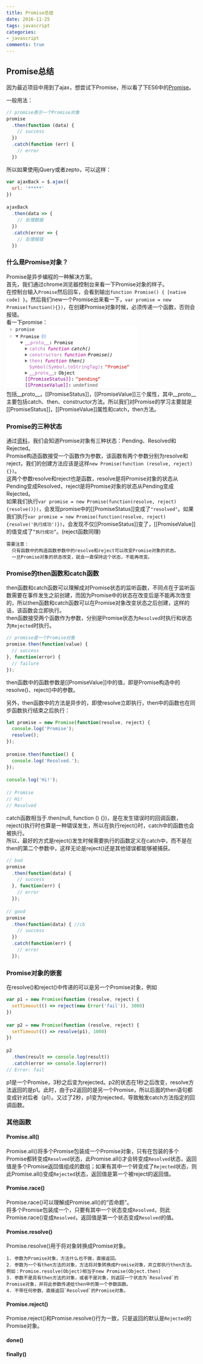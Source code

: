 ```yaml
---
title: Promise总结
date: 2016-11-25
tags: javascript
categories: 
- javascript
comments: true
---
```


## Promise总结

因为最近项目中用到了ajax，想尝试下Promise，所以看了下ES6中的[Promise](http://es6.ruanyifeng.com/#docs/promise)。

一般用法：
```javascript
// promise表示一个Promise对象
promise
  .then(function (data) {
    // success
  })
  .catch(function (err) {
    // error
  })
```
所以如果使用jQuery或者zepto，可以这样：
```javascript
var ajaxBack = $.ajax({
  url: '*****'
})

ajaxBack
  .then(data => {
    // 处理数据
  })
  .catch(error => {
    // 处理报错
  })
```

### 什么是Promise对象？

Promise是异步编程的一种解决方案。  
首先，我们通过chrome浏览器控制台来看一下Promise对象的样子。  
在控制台输入`Promise`然后回车，会看到输出`function Promise() { [native code] }`。然后我们new一个Promise出来看一下，`var promise = new Promise(function(){})`，在创建Promise对象时候，必须传递一个函数，否则会报错。  
看一下promise：  
![Promise对象](./images/Promise_Object.png)  
包括\_\_proto\_\_，[[PromiseStatus]]，[[PromiseValue]]三个属性，其中\_\_proto\_\_主要包括catch、then、constructor方法。所以我们对Promise的学习主要就是[[PromiseStatus]]，[[PromiseValue]]属性和catch，then方法。

### Promise的三种状态
通过[资料](http://es6.ruanyifeng.com/#docs/promise)，我们会知道Promise对象有三种状态：Pending、Resolved和Rejected。  
Promise构造函数接受一个函数作为参数，该函数有两个参数分别为resolve和reject，我们的创建方法应该是这样`new Promise(function (resolve, reject) {})`。  
这两个参数resolve和reject也是函数，resolve是将Promise对象的状态从Pending变成Resolved，reject是将Promise对象的状态从Pending变成Rejected。  
如果我们执行`var promise = new Promise(function(resolve, reject){resolve()})`，会发现promise中的[[PromiseStatus]]变成了`"resolved"`。如果我们执行`var promise = new Promise(function(resolve, reject){resolve('执行成功')})`，会发现不仅[[PromiseStatus]]变了，[[PromiseValue]]的值变成了`“执行成功”`。(reject函数同理)

    需要注意：
      只有函数中的构造函数参数中的resolve和reject可以改变Promise对象的状态。
      一旦Promise对象的状态改变，就会一直保持这个状态，不能再改变。

### Promise的then函数和catch函数

then函数和catch函数可以理解成对Promise状态的监听函数，不同点在于监听函数需要在事件发生之前创建，而因为Promise中的状态在改变后是不能再次改变的，所以then函数和catch函数可以在Promise对象改变状态之后创建，这样的话，该函数会立即执行。  
then函数接受两个函数作为参数，分别是Promise状态为`Resolved`时执行和状态为`Rejected`时执行。
```javascript
// promise是一个Promise对象
promise.then(function(value) {
  // success
}, function(error) {
  // failure
});
```
then函数中的函数参数是[[PromiseValue]]中的值，即是Promise构造中的resolve()、reject()中的参数。

另外，then函数中的方法是异步的，即使resolve立即执行，then中的函数也在同步函数执行结束之后执行：
```javascript
let promise = new Promise(function(resolve, reject) {
  console.log('Promise');
  resolve();
});

promise.then(function() {
  console.log('Resolved.');
});

console.log('Hi!');

// Promise
// Hi!
// Resolved
```

catch函数相当于.then(null, function () {})，是在发生错误时的回调函数，reject()执行时也算是一种错误发生，所以在执行reject()时，catch中的函数也会被执行。  
所以，最好的方式是reject()发生时候需要执行的函数定义在catch中，而不是在then的第二个参数中，这样无论是reject()还是其他错误都能够被捕获。
```javascript
// bad
promise
  .then(function(data) {
    // success
  }, function(err) {
    // error
  });

// good
promise
  .then(function(data) { //cb
    // success
  })
  .catch(function(err) {
    // error
  });
```

### Promise对象的嵌套
在resolve()和reject()中传递的可以是另一个Promise对象，例如
```javascript
var p1 = new Promise(function (resolve, reject) {
  setTimeout(() => reject(new Error('fail')), 3000)
})

var p2 = new Promise(function (resolve, reject) {
  setTimeout(() => resolve(p1), 1000)
})

p2
  .then(result => console.log(result))
  .catch(error => console.log(error))
// Error: fail
```
p1是一个Promise，3秒之后变为rejected。p2的状态在1秒之后改变，resolve方法返回的是p1。此时，由于p2返回的是另一个Promise，所以后面的then语句都变成针对后者（p1）。又过了2秒，p1变为rejected，导致触发catch方法指定的回调函数。

### 其他函数

#### Promise.all()
Promise.all()将多个Promise包装成一个Promise对象，只有在包装的多个Promise都转变成`Resolved`状态，此Promise.all()才会转变成`Resolved`状态，返回值是多个Promise返回值组成的数组；如果有其中一个转变成了`Rejected`状态，则此Promise.all()变成`Rejected`状态，返回值是第一个被reject的返回值。

#### Promise.race()
Promise.race()可以理解成Promise.all()的“否命题”。  
将多个Promise包装成一个，只要有其中一个状态变成`Resolved`，则此Promise.race()变成`Resolved`，返回值是第一个状态变成`Resolved`的值。

#### Promise.resolve()
Promise.resolve()用于将对象转换成Promise对象。

    1. 参数为Promise对象，方法什么也不做，直接返回。
    2. 参数为一个有then方法的对象，方法将对象转换成Promise对象，并立即执行then方法。例如：Promise.resolve(Object)相当于new Promise(Object.then)
    3. 参数不是具有then方法的对象，或者不是对象，则返回一个状态为`Resolved`的Promise对象，并将此参数传递给then中的第一个参数函数。
    4. 不带任何参数，直接返回`Resolved`的Promise对象。

#### Promise.reject()
Promise.reject()和Promise.resolve()行为一致，只是返回的默认是`Rejected`的Promise对象。

#### done()

#### finally()
